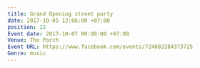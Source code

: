 ```yaml
---
title: Grand Opening street party
date: 2017-10-05 12:06:00 +07:00
position: 22
Event date: 2017-10-07 00:00:00 +07:00
Venue: The Porch
Event URL: https://www.facebook.com/events/724802284373725
Genre: music
---
```


